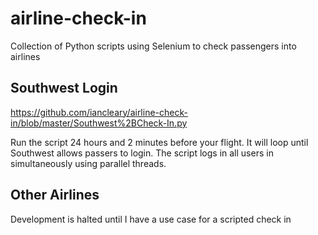 # airline-check-in
Collection of Python scripts using Selenium to check passengers into airlines

## Southwest Login

https://github.com/iancleary/airline-check-in/blob/master/Southwest%2BCheck-In.py

Run the script 24 hours and 2 minutes before your flight. 
It will loop until Southwest allows passers to login.
The script logs in all users in simultaneously using parallel threads.

## Other Airlines
Development is halted until I have a use case for a scripted check in
